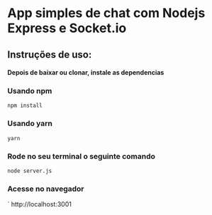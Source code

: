# App simples de chat com Nodejs Express e Socket.io

## Instruções de uso:
#### Depois de baixar ou clonar, instale as dependencias

### Usando npm
`
npm install
`

### Usando yarn
`
yarn
`

### Rode no seu terminal o seguinte comando
`
node server.js
`

### Acesse no navegador
`
http://localhost:3001
